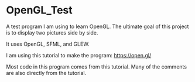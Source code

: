 # OpenGL_Test
A test program I am using to learn OpenGL.
The ultimate goal of this project is to display two pictures side by side.

It uses OpenGL, SFML, and GLEW.

I am using this tutorial to make the program:
https://open.gl/

Most code in this program comes from this tutorial.
Many of the comments are also directly from the tutorial.
